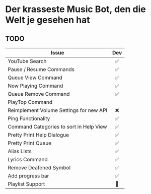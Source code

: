 # Der krasseste Music Bot, den die Welt je gesehen hat

## TODO

| Issue                                   |        Dev         |
| --------------------------------------- | :----------------: |
| YouTube Search                          | :white_check_mark: |
| Pause / Resume Commands                 | :white_check_mark: |
| Queue View Command                      | :white_check_mark: |
| Now Playing Command                     | :white_check_mark: |
| Queue Remove Command                    | :white_check_mark: |
| PlayTop Command                         |                    |
| Reimplement Volume Settings for new API |        :x:         |
| Ping Functionality                      | :white_check_mark: |
| Command Categories to sort in Help View | :white_check_mark: |
| Pretty Print Help Dialogue              | :white_check_mark: |
| Pretty Print Queue                      | :white_check_mark: |
| Alias Lists                             | :white_check_mark: |
| Lyrics Command                          | :white_check_mark: |
| Remove Deafened Symbol                  | :white_check_mark: |
| Add progress bar                        | :white_check_mark: |
| Playlist Support                        |   :construction:   |
